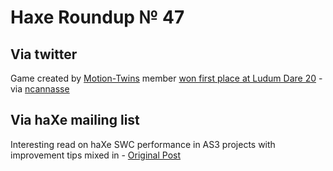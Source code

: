 [_template]: ../templates/roundup.html
# Haxe Roundup № 47

## Via twitter
Game created by [Motion-Twins][link 1] member [won first place at Ludum Dare 20][link 2] - via [ncannasse][link 3]

## Via haXe mailing list
Interesting read on haXe SWC performance in AS3 projects with improvement tips mixed in - [Original Post][link 4]

[link 1]: http://www.motion-twin.com/ "Motion-Twin"
[link 2]: http://www.ludumdare.com/compo/ludum-dare-20/?action=top "haXe Game Won First Place Ludum Dare 20"
[link 3]: https://www.twitter.com/#!/ncannasse "@ncannasse"
[link 4]: http://haxe.1354130.n2.nabble.com/About-the-performance-of-a-haXe-SWC-in-AS3-td6391643.html "About the performance of haXe SWC in AS3 - haXe Mailing List"

